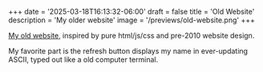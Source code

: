 +++
date = '2025-03-18T16:13:32-06:00'
draft = false
title = 'Old Website'
description = 'My older website'
image = '/previews/old-website.png'
+++ 

[My old website](https://EricSpencer00.github.io/old-site), inspired by pure html/js/css and pre-2010 website design.

My favorite part is the refresh button displays my name in ever-updating ASCII, typed out like a old computer terminal.